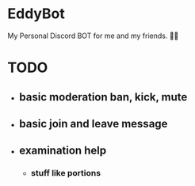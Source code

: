 # EddyBot
My Personal Discord BOT for me and my friends. 🤖💜

# TODO

* ## basic moderation ban, kick, mute
* ## basic join and leave message
* ## examination help
  * ### stuff like portions